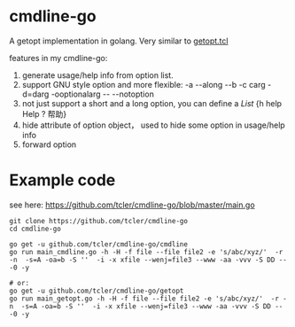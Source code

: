 # cmdline-go
A getopt implementation in golang. Very similar to [getopt.tcl](https://github.com/tcler/getopt.tcl)

features in my cmdline-go:
1. generate usage/help info from option list.
2. support GNU style option and more flexible: -a --along --b -c carg -d=darg -ooptionalarg -- --notoption
2. not just support a short and a long option, you can define a *List* {h help Help ? 帮助}
3. hide attribute of option object， used to hide some option in usage/help info
4. forward option

# Example code
see here: https://github.com/tcler/cmdline-go/blob/master/main.go

```
git clone https://github.com/tcler/cmdline-go
cd cmdline-go

go get -u github.com/tcler/cmdline-go/cmdline
go run main_cmdline.go -h -H -f file --file file2 -e 's/abc/xyz/'  -r -n  -s=A -oa=b -S ''  -i -x xfile --wenj=file3 --www -aa -vvv -S DD -- -0 -y

# or:
go get -u github.com/tcler/cmdline-go/getopt
go run main_getopt.go -h -H -f file --file file2 -e 's/abc/xyz/'  -r -n  -s=A -oa=b -S ''  -i -x xfile --wenj=file3 --www -aa -vvv -S DD -- -0 -y
```
